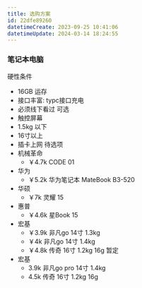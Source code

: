```yaml
---
title: 选购方案
id: 22dfe89260
datetimeCreate: 2023-09-25 10:41:06
datetimeUpdate: 2024-03-14 18:24:55
---
```

### 笔记本电脑
硬性条件

- 16GB 运存
- 接口丰富: typc接口充电
- 必须线下看过
可选
- 触控屏幕
- 1.5kg 以下
- 16寸以上
- 插卡上网
待选项
- 机械革命
	- ￥4.7k CODE 01 
- 华为
	- ￥5.2k 华为笔记本 MateBook B3-520
- 华硕
	- ￥7k 灵耀 15
- 惠普 
	- ￥4.6k 星Book 15
- 宏基
	- ￥3.9k 非凡go 14寸 1.3kg 
	- ￥4k 非凡go 14寸 1.4kg 
	- ￥4.8k 传奇 16寸 1.2kg 16g
暂定
- 宏基 
	- 3.9k 非凡go pro 14寸 1.4kg 
	- 4.5k 传奇 16寸 1.2kg 16g
